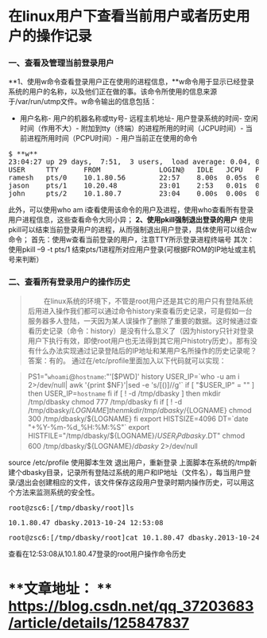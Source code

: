 # 在linux用户下查看当前用户或者历史用户的操作记录
###  一、查看及管理当前登录用户

>  
  **1、使用w命令查看登录用户正在使用的进程信息，**w命令用于显示已经登录系统的用户的名称，以及他们正在做的事。该命令所使用的信息来源于/var/run/utmp文件。w命令输出的信息包括： 
  - 用户名称- 用户的机器名称或tty号- 远程主机地址- 用户登录系统的时间- 空闲时间（作用不大）- 附加到tty（终端）的进程所用的时间（JCPU时间）- 当前进程所用时间（PCPU时间）- 用户当前正在使用的命令 
  <pre>$ **w**
23:04:27 up 29 days,  7:51,  3 users,  load average: 0.04, 0.06, 0.02
USER     TTY      FROM              LOGIN@   IDLE   JCPU   PCPU WHAT
ramesh   pts/0    10.1.80.56        22:57    8.00s  0.05s  0.01s sshd: ramesh [priv]
jason    pts/1    10.20.48          23:01    2:53   0.01s  0.01s -bash
john     pts/2    10.1.80.7         23:04    0.00s  0.00s  0.00s w</pre> 


>  
  此外，可以使用who am i查看使用该命令的用户及进程，使用who查看所有登录用户进程信息，这些查看命令大同小异； 
  **2、使用pkill强制退出登录的用户** 
  使用pkill可以结束当前登录用户的进程，从而强制退出用户登录，具体使用可以结合w命令； 
  首先：使用w查看当前登录的用户，注意TTY所示登录进程终端号 
  其次：使用pkill –9 -t pts/1 结束pts/1进程所对应用户登录(可根据FROM的IP地址或主机号来判断） 


###  二、查看所有登录用户的操作历史

>          在linux</a>系统的环境下，不管是root用户还是其它的用户只有登陆系统后用进入操作我们都可以通过命令history来查看历史记录，可是假如一台服务器多人登陆，一天因为某人误操作了删除了重要的数据。这时候通过查看历史记录（命令：history）是没有什么意义了（因为history只针对登录用户下执行有效，即使root用户也无法得到其它用户histotry历史）。那有没有什么办法实现通过记录登陆后的IP地址和某用户名所操作的历史记录呢？答案：有的。 
  通过在/etc/profile里面加入以下代码就可以实现： 


>  PS1="`whoami`@`hostname`:"'[$PWD]'
  history
  USER_IP=`who -u am i 2>/dev/null| awk '{print $NF}'|sed -e 's/[()]//g'`
  if [ "$USER_IP" = "" ]
  then
  USER_IP=`hostname`
  fi
  if [ ! -d /tmp/dbasky ]
  then
  mkdir /tmp/dbasky
  chmod 777 /tmp/dbasky
  fi
  if [ ! -d /tmp/dbasky/${LOGNAME} ]
  then
  mkdir /tmp/dbasky/${LOGNAME}
  chmod 300 /tmp/dbasky/${LOGNAME}
  fi
  export HISTSIZE=4096
  DT=`date "+%Y-%m-%d_%H:%M:%S"`
  export HISTFILE="/tmp/dbasky/${LOGNAME}/${USER_IP} dbasky.$DT"
  chmod 600 /tmp/dbasky/${LOGNAME}/*dbasky* 2>/dev/null


>  
  source /etc/profile 使用脚本生效 
  退出用户，重新登录 
  上面脚本在系统的/tmp新建个dbasky目录，记录所有登陆过系统的用户和IP地址（文件名），每当用户登录/退出会创建相应的文件，该文件保存这段用户登录时期内操作历史，可以用这个方法来监测系统的安全性。 
  <pre>root@zsc6:[/tmp/dbasky/root]ls </pre> 
  <pre>10.1.80.47 dbasky.2013-10-24_12:53:08 </pre> 
  <pre>root@zsc6:[/tmp/dbasky/root]cat</a> 10.1.80.47 dbasky.2013-10-24_12:53:08</pre> 


>  
  查看在12:53:08从10.1.80.47登录的root用户操作命令历史 

# **文章地址： **    https://blog.csdn.net/qq_37203683/article/details/125847837